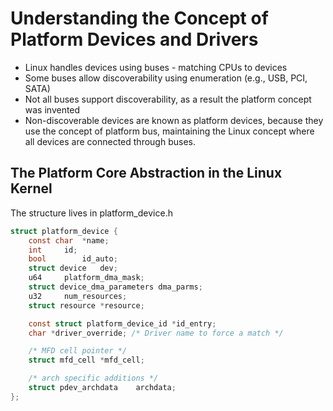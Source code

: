 # Understanding the Concept of Platform Devices and Drivers

- Linux handles devices using buses - matching CPUs to devices
- Some buses allow discoverability using enumeration (e.g., USB, PCI, SATA)
- Not all buses support discoverability, as a result the platform concept was invented
- Non-discoverable devices are known as platform devices, because they use the concept of platform bus, maintaining the Linux concept where all devices are connected through buses.

## The Platform Core Abstraction in the Linux Kernel

The structure lives in platform_device.h

```c
struct platform_device {
    const char  *name;
    int     id; 
    bool        id_auto;
    struct device   dev;
    u64     platform_dma_mask;
    struct device_dma_parameters dma_parms;
    u32     num_resources;
    struct resource *resource;

    const struct platform_device_id *id_entry;
    char *driver_override; /* Driver name to force a match */

    /* MFD cell pointer */
    struct mfd_cell *mfd_cell;

    /* arch specific additions */
    struct pdev_archdata    archdata;
};
```